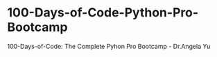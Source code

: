 # 100-Days-of-Code-Python-Pro-Bootcamp
 100-Days-of-Code: The Complete Pyhon Pro Bootcamp - Dr.Angela Yu
